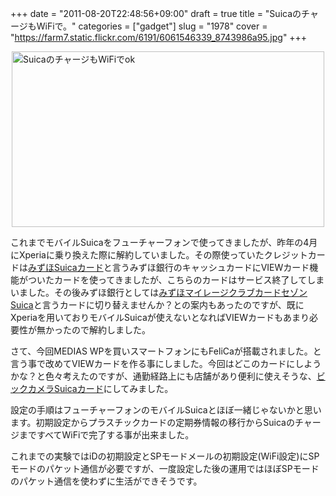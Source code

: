 +++
date = "2011-08-20T22:48:56+09:00"
draft = true
title = "SuicaのチャージもWiFiで。"
categories = ["gadget"]
slug = "1978"
cover = "https://farm7.static.flickr.com/6191/6061546339_8743986a95.jpg"
+++

<p><a title="View 'SuicaのチャージもWiFiでok' on Flickr.com" href="https://www.flickr.com/photos/30749043@N07/6061546339"><img style="display: block; margin-left: auto; margin-right: auto;" title="SuicaのチャージもWiFiでok" src="https://farm7.static.flickr.com/6191/6061546339_8743986a95.jpg" border="0" alt="SuicaのチャージもWiFiでok" width="500" height="281" /></a></p>
<p>これまでモバイルSuicaをフューチャーフォンで使ってきましたが、昨年の4月にXperiaに乗り換えた際に解約していました。その際使っていたクレジットカードは<a href="http://www.jreast.co.jp/card/first/mizuho/index.html">みずほSuicaカード</a>と言うみずほ銀行のキャッシュカードにVIEWカード機能がついたカードを使ってきましたが、こちらのカードはサービス終了してしまいました。その後みずほ銀行としては<a href="http://www.mizuhobank.co.jp/mmc/card/mmc_suica.html">みずほマイレージクラブカードセゾンSuica</a>と言うカードに切り替えませんか？との案内もあったのですが、既にXperiaを用いておりモバイルSuicaが使えないとなればVIEWカードもあまり必要性が無かったので解約しました。</p>
<p>さて、今回MEDIAS WPを買いスマートフォンにもFeliCaが搭載されました。と言う事で改めてVIEWカードを作る事にしました。今回はどこのカードにしようかな？と色々考えたのですが、通勤経路上にも店舗があり便利に使えそうな、<a href="http://www.biccamera.com/bicbic/jsp/w/report/suica/index.jsp">ビックカメラSuicaカード</a>にしてみました。</p>
<p>設定の手順はフューチャーフォンのモバイルSuicaとほぼ一緒じゃないかと思います。初期設定からプラスチックカードの定期券情報の移行からSuicaのチャージまですべてWiFiで完了する事が出来ました。</p>
<p>これまでの実験ではiDの初期設定とSPモードメールの初期設定(WiFi設定)にSPモードのパケット通信が必要ですが、一度設定した後の運用ではほぼSPモードのパケット通信を使わずに生活ができそうです。</p>
<p> </p>
